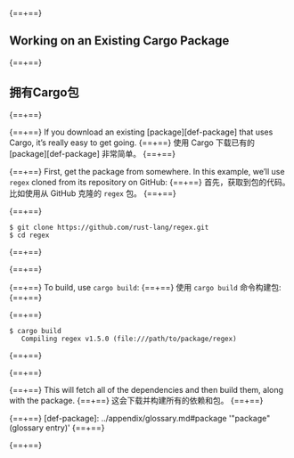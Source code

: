 {==+==}
## Working on an Existing Cargo Package
{==+==}
## 拥有Cargo包
{==+==}

{==+==}
If you download an existing [package][def-package] that uses Cargo, it’s
really easy to get going.
{==+==}
使用 Cargo 下载已有的 [package][def-package] 非常简单。
{==+==}

{==+==}
First, get the package from somewhere. In this example, we’ll use `regex`
cloned from its repository on GitHub:
{==+==}
首先，获取到包的代码。比如使用从 GitHub 克隆的 `regex` 包。
{==+==}

{==+==}
```console
$ git clone https://github.com/rust-lang/regex.git
$ cd regex
```
{==+==}

{==+==}

{==+==}
To build, use `cargo build`:
{==+==}
使用 `cargo build` 命令构建包:
{==+==}

{==+==}
```console
$ cargo build
   Compiling regex v1.5.0 (file:///path/to/package/regex)
```
{==+==}

{==+==}

{==+==}
This will fetch all of the dependencies and then build them, along with the
package.
{==+==}
这会下载并构建所有的依赖和包。
{==+==}

{==+==}
[def-package]:  ../appendix/glossary.md#package  '"package" (glossary entry)'
{==+==}

{==+==}
